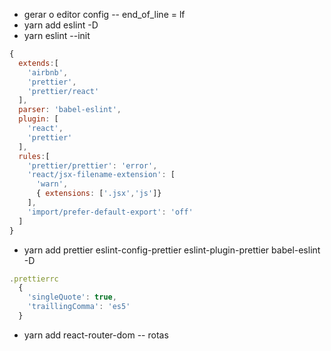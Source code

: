 - gerar o editor config
  -- end_of_line = lf
- yarn add eslint -D
- yarn eslint --init

```javascript
{
  extends:[
    'airbnb',
    'prettier',
    'prettier/react'
  ],
  parser: 'babel-eslint',
  plugin: [
    'react',
    'prettier'
  ],
  rules:[
    'prettier/prettier': 'error',
    'react/jsx-filename-extension': [
      'warn',
      { extensions: ['.jsx','js']}
    ],
    'import/prefer-default-export': 'off'
  ]
}
```

- yarn add prettier eslint-config-prettier eslint-plugin-prettier babel-eslint -D

```javascript
.prettierrc
  {
    'singleQuote': true,
    'traillingComma': 'es5'
  }
```

- yarn add react-router-dom
  -- rotas
